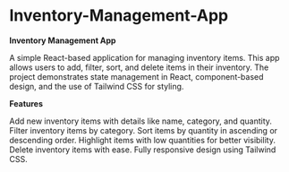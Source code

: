 # Inventory-Management-App

**Inventory Management App**

A simple React-based application for managing inventory items. This app allows users to add, filter, sort, and delete items in their inventory. The project demonstrates state management in React, component-based design, and the use of Tailwind CSS for styling.

**Features**

Add new inventory items with details like name, category, and quantity.
Filter inventory items by category.
Sort items by quantity in ascending or descending order.
Highlight items with low quantities for better visibility.
Delete inventory items with ease.
Fully responsive design using Tailwind CSS.
